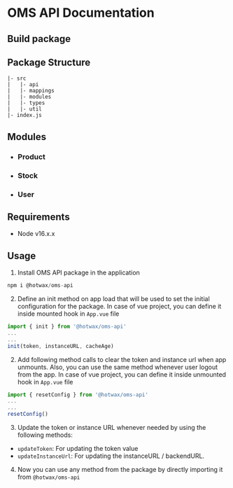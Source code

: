# OMS API Documentation

## Build package

## Package Structure

```
|- src
|   |- api
|   |- mappings
|   |- modules
|   |- types
|   |- util
|- index.js
```

## Modules
- ### Product
- ### Stock
- ### User

## Requirements

- Node v16.x.x

## Usage

1. Install OMS API package in the application
```js
npm i @hotwax/oms-api
```

2. Define an init method on app load that will be used to set the initial configuration for the package.
In case of vue project, you can define it inside mounted hook in `App.vue` file
```js
import { init } from '@hotwax/oms-api'
...
...
init(token, instanceURL, cacheAge)
```

2. Add following method calls to clear the token and instance url when app unmounts. Also, you can use the same method whenever user logout from the app.
In case of vue project, you can define it inside unmounted hook in `App.vue` file
```js
import { resetConfig } from '@hotwax/oms-api'
...
...
resetConfig()
```

3. Update the token or instance URL whenever needed by using the following methods:
  - `updateToken`: For updating the token value
  - `updateInstanceUrl`: For updating the instanceURL / backendURL.

4. Now you can use any method from the package by directly importing it from `@hotwax/oms-api`
